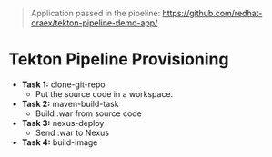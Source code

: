 > Application passed in the pipeline:
> https://github.com/redhat-oraex/tekton-pipeline-demo-app/

# Tekton Pipeline Provisioning

- **Task 1:** clone-git-repo
  - Put the source code in a workspace. 
- **Task 2:** maven-build-task
  - Build .war from source code
- **Task 3:** nexus-deploy
  - Send .war to Nexus
- **Task 4:** build-image
